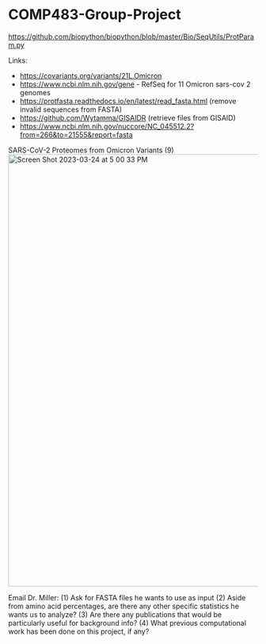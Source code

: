 # COMP483-Group-Project 
https://github.com/biopython/biopython/blob/master/Bio/SeqUtils/ProtParam.py

Links:
- https://covariants.org/variants/21L.Omicron
- https://www.ncbi.nlm.nih.gov/gene - RefSeq for 11 Omicron sars-cov 2 genomes
- https://protfasta.readthedocs.io/en/latest/read_fasta.html (remove invalid sequences from FASTA)
- https://github.com/Wytamma/GISAIDR (retrieve files from GISAID)
- https://www.ncbi.nlm.nih.gov/nuccore/NC_045512.2?from=266&to=21555&report=fasta


SARS-CoV-2 Proteomes from Omicron Variants (9)
<img width="872" alt="Screen Shot 2023-03-24 at 5 00 33 PM" src="https://user-images.githubusercontent.com/125703033/227651451-e03a6295-3a8c-4f9e-b9b1-4f5002cbcc7d.png">



Email Dr. Miller:
(1) Ask for FASTA files he wants to use as input
(2) Aside from amino acid percentages, are there any other specific statistics he wants us to analyze?
(3) Are there any publications that would be particularly useful for background info?
(4) What previous computational work has been done on this project, if any? 


